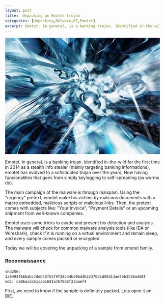 ```yaml
---
layout: post
title:  Unpacking an Emotet trojan
categories: [Unpacking,Malware,RE,Emotet]
excerpt: Emotet, in general, is a banking trojan. Identified in-the-wild for the first time in 2014 as a stealth info stealer (mainly targeting banking informations), emotet has evolved to a sofisticated trojan over the years; Now having funcionalities that goes from simply keylogging to self-spreading (as worms do).
---
```


![header image](/images/unpacking-emotet/unpacking-emotet-header.jpg "just a header")

Emotet, in general, is a banking trojan. Identified in-the-wild for the first time in 2014 as a stealth info stealer (mainly targeting banking informations), emotet has evolved to a sofisticated trojan over the years; Now having funcionalities that goes from simply keylogging to self-spreading (as worms do).

The main campaign of the malware is through malspam. Using the "urgency" pretext, emotet make his victims by malicous documents with a macro embedded, malicious scripts or malicious links. Then, the pretext comes with subjects like: "Your Invoice", "Payment Details" or an upcoming shipment from well-known companies.

Emotet uses some tricks to evade and prevent his detection and analysis. The malware will check for common malware analysis tools (like IDA or Wireshark), check if it is running on a virtual environment and remain sleep, and every sample comes packed or encrypted.

Today we will be covering the unpacking of a sample from emotet family.

### Reconnaissance

```
sha256: 3a9494f66babc7deb43f65f9f28c44bd9bd4b3237031d80314ae7eb3526a4d8f
md5: ca06acd3e1cab1691a7670a5f23baef4
```

First, we need to know if the sample is definitely packed. Lets open it on DiE.